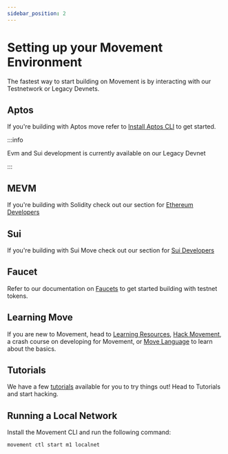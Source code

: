 ```yaml
---
sidebar_position: 2
---
```


# Setting up your Movement Environment

The fastest way to start building on Movement is by interacting with our Testnetwork or Legacy Devnets. 

## Aptos

If you're building with Aptos move refer to [Install Aptos CLI](/) to get started. 

:::info

Evm and Sui development is currently available on our Legacy Devnet

:::

## MEVM

If you're building with Solidity check out our section for [Ethereum Developers](/)

## Sui

If you're building with Sui Move check out our section for [Sui Developers](/)


## Faucet 

Refer to our documentation on [Faucets](/Introduction/faucet) to get started building with testnet tokens.

## Learning Move 

If you are new to Movement, head to [Learning Resources](/), [Hack Movement](/), a crash course on developing for Movement, or [Move Language](/) to learn about the basics.

## Tutorials

We have a few [tutorials](/category/tutorials) available for you to try things out! Head to Tutorials and start hacking.

## Running a Local Network 

Install the Movement CLI and run the following command:

```bash
movement ctl start m1 localnet
```